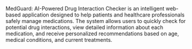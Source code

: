MedGuard: AI-Powered Drug Interaction Checker is an intelligent web-based application designed to help patients and healthcare professionals safely manage medications. The system allows users to quickly check for potential drug interactions, view detailed information about each medication, and receive personalized recommendations based on age, medical conditions, and current treatments. 
